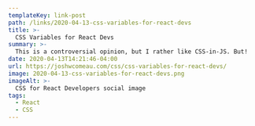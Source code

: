 ```yaml
---
templateKey: link-post
path: /links/2020-04-13-css-variables-for-react-devs
title: >-
  CSS Variables for React Devs
summary: >-
  This is a controversial opinion, but I rather like CSS-in-JS. But!
date: 2020-04-13T14:21:46-04:00
url: https://joshwcomeau.com/css/css-variables-for-react-devs/
image: 2020-04-13-css-variables-for-react-devs.png
imageAlt: >-
  CSS for React Developers social image
tags:
  - React
  - CSS
---
```

